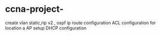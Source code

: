 # ccna-project-
create vlan
static,rip v2 , ospf ip route configuration
ACL configuration for location a
AP setup 
DHCP configuration 
